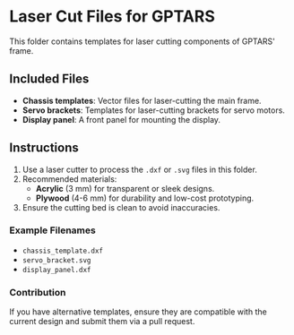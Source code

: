 # Laser Cut Files for GPTARS

This folder contains templates for laser cutting components of GPTARS' frame.

## Included Files
- **Chassis templates**: Vector files for laser-cutting the main frame.
- **Servo brackets**: Templates for laser-cutting brackets for servo motors.
- **Display panel**: A front panel for mounting the display.

## Instructions
1. Use a laser cutter to process the `.dxf` or `.svg` files in this folder.
2. Recommended materials:
   - **Acrylic** (3 mm) for transparent or sleek designs.
   - **Plywood** (4-6 mm) for durability and low-cost prototyping.
3. Ensure the cutting bed is clean to avoid inaccuracies.

### Example Filenames
- `chassis_template.dxf`
- `servo_bracket.svg`
- `display_panel.dxf`

### Contribution
If you have alternative templates, ensure they are compatible with the current design and submit them via a pull request.

